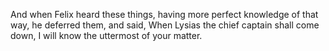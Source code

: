 And when Felix heard these things, having more perfect knowledge of that way, he deferred them, and said, When Lysias the chief captain shall come down, I will know the uttermost of your matter.

